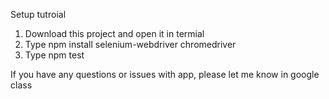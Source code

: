 Setup tutroial

1. Download this project and open it in termial
2. Type npm install selenium-webdriver chromedriver
3. Type npm test

If you have any questions or issues with app, please let me know in google class
